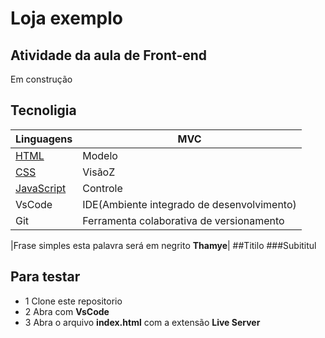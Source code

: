 # Loja exemplo
## Atividade da aula de Front-end 
Em construção

## Tecnoligia
|Linguagens|MVC|
|-|-|
|[HTML](https://dev.w3.org/html5/spec-LC/)|Modelo|
|[CSS](https://www.w3.org/Style/CSS/Overview.en.html)|VisãoZ|
|[JavaScript](https://vanilla.js.org/)|Controle|
|VsCode|IDE(Ambiente integrado de desenvolvimento)|
|Git|Ferramenta colaborativa de versionamento|

|Frase simples esta palavra será em negrito **Thamye**|
##Titilo
###Subititul

## Para testar

- 1 Clone este repositorio
- 2 Abra com **VsCode**
- 3 Abra o arquivo **index.html** com a extensão **Live Server**